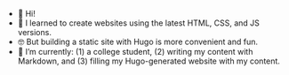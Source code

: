 - 👋 Hi!
- 👀 I learned to create websites using the latest HTML, CSS, and JS versions.
- 🤓 But building a static site with Hugo is more convenient and fun.
- 🌱 I’m currently: (1) a college student, (2) writing my content with Markdown, and (3) filling my Hugo-generated website with my content.

<!---
rubymoonhead/rubymoonhead is a ✨ special ✨ repository because its `README.md` (this file) appears on your GitHub profile.
You can click the Preview link to take a look at your changes.
--->
